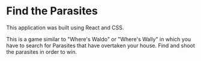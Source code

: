 # Find the Parasites

This application was built using React and CSS.

This is a game similar to "Where's Waldo" or "Where's Wally" in which you have to search for Parasites that have overtaken your house. Find and shoot the parasites in order to win.
